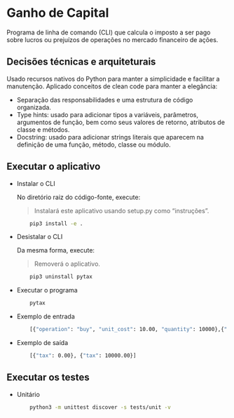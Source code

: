 # Ganho de Capital

Programa de linha de comando (CLI) que calcula o imposto a ser pago sobre lucros ou prejuízos de operações no mercado financeiro de ações.

## Decisões técnicas e arquiteturais

Usado recursos nativos do Python para manter a simplicidade e facilitar a manutenção.
Aplicado conceitos de clean code para manter a elegância:

- Separação das responsabilidades e uma estrutura de código organizada.
- Type hints: usado para adicionar tipos a variáveis, parâmetros, argumentos de função, bem como seus valores de retorno, atributos de classe e métodos.
- Docstring: usado para adicionar strings literais que aparecem na definição de uma função, método, classe ou módulo.

## Executar o aplicativo

- Instalar o CLI

    No diretório raiz do código-fonte, execute:
    > Instalará este aplicativo usando setup.py como “instruções”.

    ```bash
        pip3 install -e .
    ```

- Desistalar o CLI

    Da mesma forma, execute:
    > Removerá o aplicativo.

    ```bash
        pip3 uninstall pytax
    ```

- Executar o programa

    ```bash
        pytax
    ```

- Exemplo de entrada

    ```bash
        [{"operation": "buy", "unit_cost": 10.00, "quantity": 10000},{"operation": "sell", "unit_cost": 20.00, "quantity": 5000}]
    ```

- Exemplo de saída

    ```bash
        [{"tax": 0.00}, {"tax": 10000.00}]
    ```

## Executar os testes

- Unitário

    ```bash
        python3 -m unittest discover -s tests/unit -v
    ```
